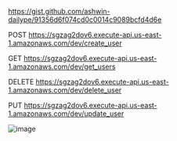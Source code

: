 <!--
title: 'AWS Simple HTTP Endpoint example in Python'
description: 'This template demonstrates how to make a simple HTTP API with Python running on AWS Lambda and API Gateway using the Serverless Framework.'
layout: Doc
framework: v3
platform: AWS
language: python
authorLink: 'https://github.com/serverless'
authorName: 'Serverless, inc.'
authorAvatar: 'https://avatars1.githubusercontent.com/u/13742415?s=200&v=4'
-->


https://gist.github.com/ashwin-dailype/91356d6f074cd0c0014c9089bcfd4d6e


POST https://sgzag2dov6.execute-api.us-east-1.amazonaws.com/dev/create_user


GET https://sgzag2dov6.execute-api.us-east-1.amazonaws.com/dev/get_users


DELETE https://sgzag2dov6.execute-api.us-east-1.amazonaws.com/dev/delete_user


PUT https://sgzag2dov6.execute-api.us-east-1.amazonaws.com/dev/update_user


![image](https://github.com/krishjainx/dailypre/assets/75043245/0c2524de-5dfd-4ef1-85a3-6143269891c2)
